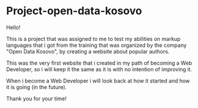 # Project-open-data-kosovo

Hello!

This is a project that was assigned to me to test my abilities on markup languages that i got from the training that was organized by the company "Open Data Kosovo", by creating a website about popular authors.

This was the very first website that i created in my path of becoming a Web Developer, so i will keep it the same as it is with no intention of improving it.

When i become a Web Developer i will look back at how it started and how it is going (in the future).

Thank you for your time!
